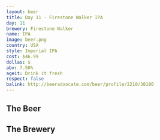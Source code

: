 ```yaml
---
layout: beer
title: Day 11 - Firestone Walker IPA
day: 11
brewery: Firestone Walker
name: IPA
image: beer.png
country: USA
style: Imperial IPA
cost: $46.99
dollas: $
abv: 7.50%
ageit: Drink it fresh
respect: false
balink: http://beeradvocate.com/beer/profile/2210/38180
---
```

## The Beer

## The Brewery

